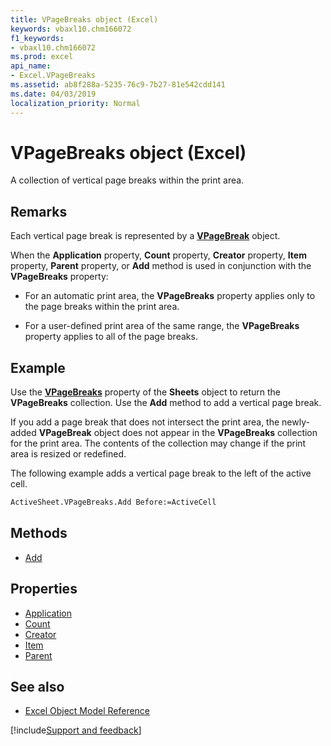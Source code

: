 ```yaml
---
title: VPageBreaks object (Excel)
keywords: vbaxl10.chm166072
f1_keywords:
- vbaxl10.chm166072
ms.prod: excel
api_name:
- Excel.VPageBreaks
ms.assetid: ab8f288a-5235-76c9-7b27-81e542cdd141
ms.date: 04/03/2019
localization_priority: Normal
---
```



# VPageBreaks object (Excel)

A collection of vertical page breaks within the print area.


## Remarks

Each vertical page break is represented by a **[VPageBreak](Excel.VPageBreak.md)** object.

When the **Application** property, **Count** property, **Creator** property, **Item** property, **Parent** property, or **Add** method is used in conjunction with the **VPageBreaks** property:

- For an automatic print area, the **VPageBreaks** property applies only to the page breaks within the print area.
    
- For a user-defined print area of the same range, the **VPageBreaks** property applies to all of the page breaks.
    

## Example

Use the **[VPageBreaks](Excel.Sheets.VPageBreaks.md)** property of the **Sheets** object to return the **VPageBreaks** collection. Use the **Add** method to add a vertical page break.

If you add a page break that does not intersect the print area, the newly-added **VPageBreak** object does not appear in the **VPageBreaks** collection for the print area. The contents of the collection may change if the print area is resized or redefined.

The following example adds a vertical page break to the left of the active cell.

```vb
ActiveSheet.VPageBreaks.Add Before:=ActiveCell
```

## Methods

- [Add](Excel.VPageBreaks.Add.md)

## Properties

- [Application](Excel.VPageBreaks.Application.md)
- [Count](Excel.VPageBreaks.Count.md)
- [Creator](Excel.VPageBreaks.Creator.md)
- [Item](Excel.VPageBreaks.Item.md)
- [Parent](Excel.VPageBreaks.Parent.md)

## See also

- [Excel Object Model Reference](overview/Excel/object-model.md)

[!include[Support and feedback](~/includes/feedback-boilerplate.md)]